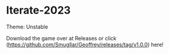 # Iterate-2023
Theme: Unstable

Download the game over at Releases or click (https://github.com/Smugllar/Geoffrey/releases/tag/v1.0.0) here!
